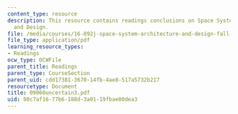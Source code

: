 ```yaml
---
content_type: resource
description: This resource contains readings conclusions on Space System Architecture
  and Design.
file: /media/courses/16-892j-space-system-architecture-and-design-fall-2004/80c7af1677b6188d3a0119fbae00dea3_09060uncertain3.pdf
file_type: application/pdf
learning_resource_types:
- Readings
ocw_type: OCWFile
parent_title: Readings
parent_type: CourseSection
parent_uid: cdd17381-3670-14fb-4ae8-517a5732b217
resourcetype: Document
title: 09060uncertain3.pdf
uid: 80c7af16-77b6-188d-3a01-19fbae00dea3
---
```

